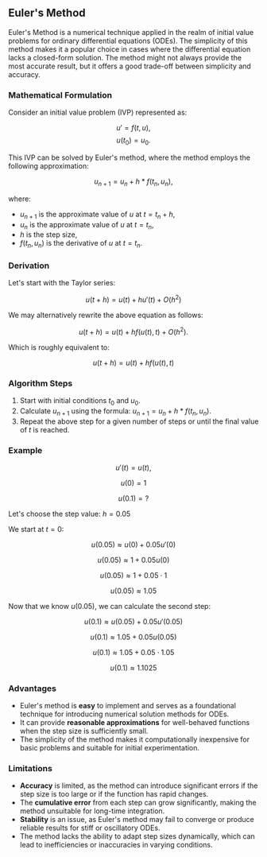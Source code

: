 ## Euler's Method

Euler's Method is a numerical technique applied in the realm of initial value problems for ordinary differential equations (ODEs). The simplicity of this method makes it a popular choice in cases where the differential equation lacks a closed-form solution. The method might not always provide the most accurate result, but it offers a good trade-off between simplicity and accuracy.

### Mathematical Formulation

Consider an initial value problem (IVP) represented as:

$$u' = f(t, u),$$
$$u(t_0) = u_0.$$

This IVP can be solved by Euler's method, where the method employs the following approximation:

$$u_{n+1} = u_n + h*f(t_n, u_n),$$

where:
- $u_{n+1}$ is the approximate value of $u$ at $t = t_n + h$,
- $u_n$ is the approximate value of $u$ at $t = t_n$,
- $h$ is the step size,
- $f(t_n, u_n)$ is the derivative of $u$ at $t = t_n$.

### Derivation

Let's start with the Taylor series:

$$ u(t+h)=u(t)+h u'(t) + O(h^2) $$

We may alternatively rewrite the above equation as follows:

$$ u(t+h)=u(t)+ h f(u(t),t)+ O(h^2).$$

Which is roughly equivalent to:

$$ u(t+h)=u(t)+ h f(u(t),t)$$

### Algorithm Steps

1. Start with initial conditions $t_0$ and $u_0$.
2. Calculate $u_{n+1}$ using the formula: $u_{n+1} = u_n + h*f(t_n, u_n)$.
3. Repeat the above step for a given number of steps or until the final value of $t$ is reached.

### Example

$$ u'(t)=u(t),$$

$$ u(0)=1$$

$$u(0.1)=?$$

Let's choose the step value: $h = 0.05$

We start at $t=0$:

$$  u(0.05) \approx u(0)+0.05u'(0) $$

$$  u(0.05) \approx1+0.05u(0) $$

$$  u(0.05) \approx1+0.05 \cdot 1 $$

$$  u(0.05) \approx 1.05 $$

Now that we know $u(0.05)$, we can calculate the second step:

$$  u(0.1) \approx u(0.05)+0.05u'(0.05) $$

$$  u(0.1) \approx1.05+0.05u(0.05) $$

$$  u(0.1) \approx1.05+0.05 \cdot 1.05 $$

$$  u(0.1) \approx 1.1025 $$

### Advantages  

- Euler's method is **easy** to implement and serves as a foundational technique for introducing numerical solution methods for ODEs.  
- It can provide **reasonable approximations** for well-behaved functions when the step size is sufficiently small.  
- The simplicity of the method makes it computationally inexpensive for basic problems and suitable for initial experimentation.  

### Limitations  

- **Accuracy** is limited, as the method can introduce significant errors if the step size is too large or if the function has rapid changes.  
- The **cumulative error** from each step can grow significantly, making the method unsuitable for long-time integration.  
- **Stability** is an issue, as Euler's method may fail to converge or produce reliable results for stiff or oscillatory ODEs.  
- The method lacks the ability to adapt step sizes dynamically, which can lead to inefficiencies or inaccuracies in varying conditions.  
